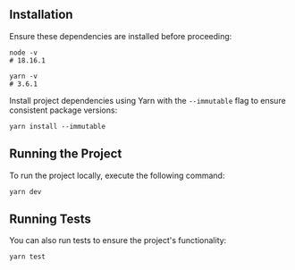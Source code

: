 ## Installation

Ensure these dependencies are installed before proceeding:

```shell
node -v
# 18.16.1

yarn -v
# 3.6.1
```

Install project dependencies using Yarn with the `--immutable` flag to ensure consistent package versions:

```shell
yarn install --immutable
```

## Running the Project

To run the project locally, execute the following command:

```shell
yarn dev
```

## Running Tests

You can also run tests to ensure the project's functionality:

```shell
yarn test
```
